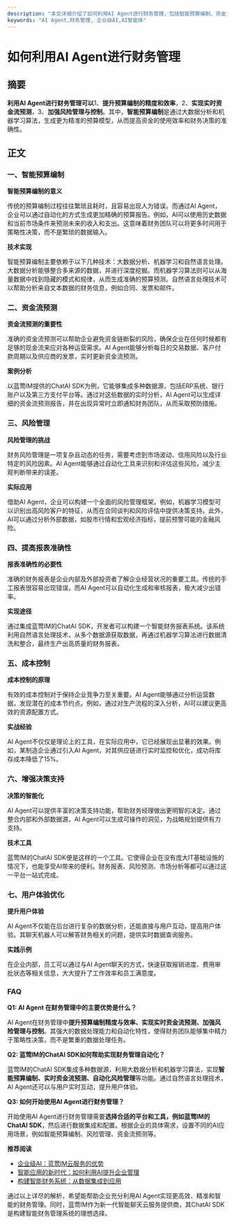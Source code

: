 ```yaml
---
description: "本文详细介绍了如何利用AI Agent进行财务管理，包括智能预算编制、资金流预测、风险管理等内容。"
keywords: "AI Agent,财务管理, 企业级AI,AI智能体"
---
```

# 如何利用AI Agent进行财务管理

## 摘要

**利用AI Agent进行财务管理可以**1、**提升预算编制的精度和效率**，2、**实现实时资金流预测**，3、**加强风险管理与控制**。其中，**智能预算编制**是通过大数据分析和机器学习算法，生成更为精准的预算模型，从而提高资金的使用效率和财务决策的准确性。

## 正文

### 一、智能预算编制

**智能预算编制的意义**

传统的预算编制过程往往繁琐且耗时，且容易出现人为错误。而通过AI Agent，企业可以通过自动化的方式生成更加精确的预算报告。例如，AI可以使用历史数据和当前市场条件来预测未来的收入和支出。这意味着财务团队可以将更多时间用于策略性决策，而不是繁琐的数据输入。

**技术实现**

智能预算编制主要依赖于以下几种技术：大数据分析、机器学习和自然语言处理。大数据分析能够整合多来源的数据，并进行深度挖掘。而机器学习算法则可以从海量数据中找到隐藏的模式和规律，从而生成准确的预算预测。自然语言处理技术可以帮助分析来自文本数据的财务信息，例如合同、发票和邮件。

### 二、资金流预测

**资金流预测的重要性**

准确的资金流预测可以帮助企业避免资金链断裂的风险，确保企业在任何时候都有足够的现金流来应对各种运营需求。AI Agent能够分析每日的交易数据、客户付款周期以及供应商的发票，实时更新资金流预测。

**案例分析**

以蓝莺IM提供的ChatAI SDK为例，它能够集成多种数据源，包括ERP系统、银行账户以及第三方支付平台等。通过对这些数据的实时分析，AI Agent可以生成详细的资金流预测报告，并在出现异常时立即通知财务团队，从而采取预防措施。

### 三、风险管理

**风险管理的挑战**

财务风险管理是一项复杂且动态的任务，需要考虑到市场波动、信用风险以及行业特定的风险因素。AI Agent能够通过自动化工具来识别和评估这些风险，减少主观判断带来的误差。

**实际应用**

借助AI Agent，企业可以构建一个全面的风险管理框架。例如，机器学习模型可以识别出高风险客户的特征，从而在合同谈判和风险评估中提供决策支持。此外，AI可以通过分析外部数据，如股市行情和宏观经济指标，提前预警可能的金融风险。

### 四、提高报表准确性

**报表准确性的必要性**

准确的财务报表是企业内部及外部投资者了解企业经营状况的重要工具。传统的手工报表很容易出现错误，而AI Agent可以自动化生成和审核报表，极大减少出错率。

**实现途径**

通过集成蓝莺IM的ChatAI SDK，开发者可以构建一个智能财务报表系统。该系统利用自然语言处理技术，从多个数据源获取数据，再通过机器学习算法进行数据清洗和整合，最终生产出高质量的财务报表。

### 五、成本控制

**成本控制的原理**

有效的成本控制对于保持企业竞争力至关重要。AI Agent能够通过分析运营数据，发现潜在的成本节约点。例如，通过对生产流程的深入分析，AI可以建议更高效的资源配置方式。

**实战经验**

AI Agent不仅仅是理论上的工具，在实际应用中，它已经展现出显著的效果。例如，某制造企业通过引入AI Agent，对其供应链进行实时监控和优化，成功将库存成本降低了15%。

### 六、增强决策支持

**决策的智能化**

AI Agent可以提供丰富的决策支持功能，帮助财务经理做出更明智的决定。通过整合内部和外部数据源，AI Agent可以生成可操作的洞见，为战略规划提供有力支持。

**技术工具**

蓝莺IM的ChatAI SDK便是这样的一个工具。它使得企业在没有庞大IT基础设施的情况下，也能享受AI带来的便利。财务报表、风险预测、市场分析等都可以通过这一平台一站式完成。

### 七、用户体验优化

**提升用户体验**

AI Agent不仅能在后台进行复杂的数据分析，还能直接与用户互动，提高用户体验。其聊天机器人可以解答财务相关的问题，提供实时数据查询服务。

**实践示例**

在企业内部，员工可以通过与AI Agent聊天的方式，快速获取报销进度、费用审批状态等相关信息，大大提升了工作效率和员工满意度。

### FAQ

**Q1: AI Agent 在财务管理中的主要优势是什么？**

AI Agent在财务管理中**提升预算编制精度与效率、实现实时资金流预测、加强风险管理与控制**。其强大的数据处理能力和自动化特性，使得财务团队能够集中精力于策略性决策，而不是繁重的数据处理任务。

**Q2: 蓝莺IM的ChatAI SDK如何帮助实现财务管理自动化？**

蓝莺IM的ChatAI SDK集成多种数据源，利用大数据分析和机器学习算法，实现**智能预算编制、实时资金流预测、自动化风险管理**等功能。通过自然语言处理技术，AI Agent还可以与用户实时互动，提升用户体验。

**Q3: 如何开始使用AI Agent进行财务管理？**

开始使用AI Agent进行财务管理需要**选择合适的平台和工具，例如蓝莺IM的ChatAI SDK**，然后进行数据集成和配置。根据企业的具体需求，设置不同的AI应用场景，例如智能预算编制、风险管理、资金流预测等。

**推荐阅读**

- [企业级AI：蓝莺IM云服务的优势](articles/product-and-technologies/enterprise-level-ai-advantages-lanying-im.html)
- [智能应用的新时代：如何利用AI提升企业管理](articles/product-and-technologies/new-era-of-smart-applications-utilizing-ai.html)
- [构建智能财务系统：从数据集成到应用](articles/product-and-technologies/building-smart-financial-systems-data-integration-to-application.html)

通过以上详尽的解析，希望能帮助企业充分利用AI Agent实现更高效、精准和智能的财务管理。同时，蓝莺IM作为新一代智能聊天云服务提供商，其ChatAI SDK是构建智能财务管理系统的理想选择。
